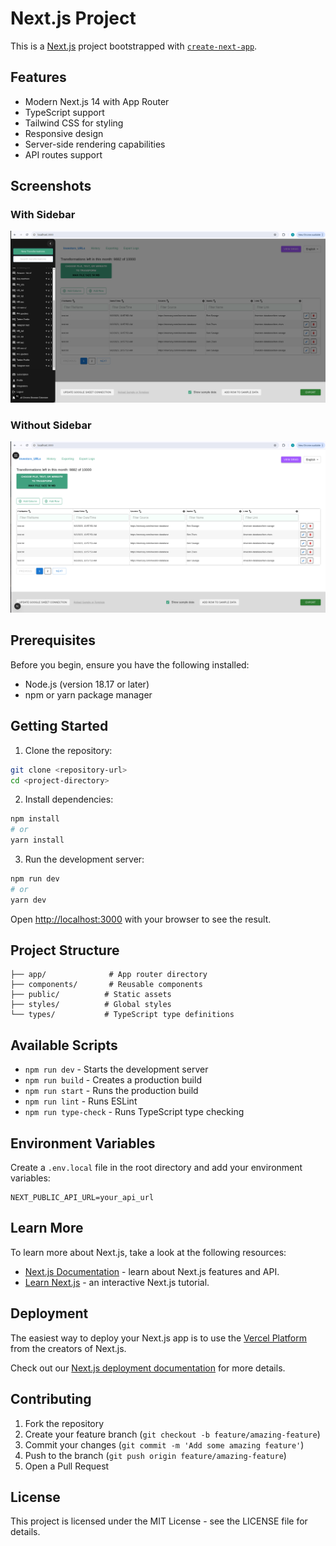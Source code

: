 # Next.js Project

This is a [Next.js](https://nextjs.org) project bootstrapped with [`create-next-app`](https://github.com/vercel/next.js/tree/canary/packages/create-next-app).

## Features

- Modern Next.js 14 with App Router
- TypeScript support
- Tailwind CSS for styling
- Responsive design
- Server-side rendering capabilities
- API routes support

## Screenshots

### With Sidebar
![With Sidebar](./public/screenshots/with-side-bar.png)

### Without Sidebar
![Without Sidebar](./public/screenshots/without-side-bar.png)

## Prerequisites

Before you begin, ensure you have the following installed:
- Node.js (version 18.17 or later)
- npm or yarn package manager

## Getting Started

1. Clone the repository:
```bash
git clone <repository-url>
cd <project-directory>
```

2. Install dependencies:
```bash
npm install
# or
yarn install
```

3. Run the development server:
```bash
npm run dev
# or
yarn dev
```

Open [http://localhost:3000](http://localhost:3000) with your browser to see the result.

## Project Structure

```
├── app/              # App router directory
├── components/       # Reusable components
├── public/          # Static assets
├── styles/          # Global styles
└── types/           # TypeScript type definitions
```

## Available Scripts

- `npm run dev` - Starts the development server
- `npm run build` - Creates a production build
- `npm run start` - Runs the production build
- `npm run lint` - Runs ESLint
- `npm run type-check` - Runs TypeScript type checking

## Environment Variables

Create a `.env.local` file in the root directory and add your environment variables:

```env
NEXT_PUBLIC_API_URL=your_api_url
```

## Learn More

To learn more about Next.js, take a look at the following resources:

- [Next.js Documentation](https://nextjs.org/docs) - learn about Next.js features and API.
- [Learn Next.js](https://nextjs.org/learn) - an interactive Next.js tutorial.

## Deployment

The easiest way to deploy your Next.js app is to use the [Vercel Platform](https://vercel.com/new?utm_medium=default-template&filter=next.js&utm_source=create-next-app&utm_campaign=create-next-app-readme) from the creators of Next.js.

Check out our [Next.js deployment documentation](https://nextjs.org/docs/app/building-your-application/deploying) for more details.

## Contributing

1. Fork the repository
2. Create your feature branch (`git checkout -b feature/amazing-feature`)
3. Commit your changes (`git commit -m 'Add some amazing feature'`)
4. Push to the branch (`git push origin feature/amazing-feature`)
5. Open a Pull Request

## License

This project is licensed under the MIT License - see the LICENSE file for details.
